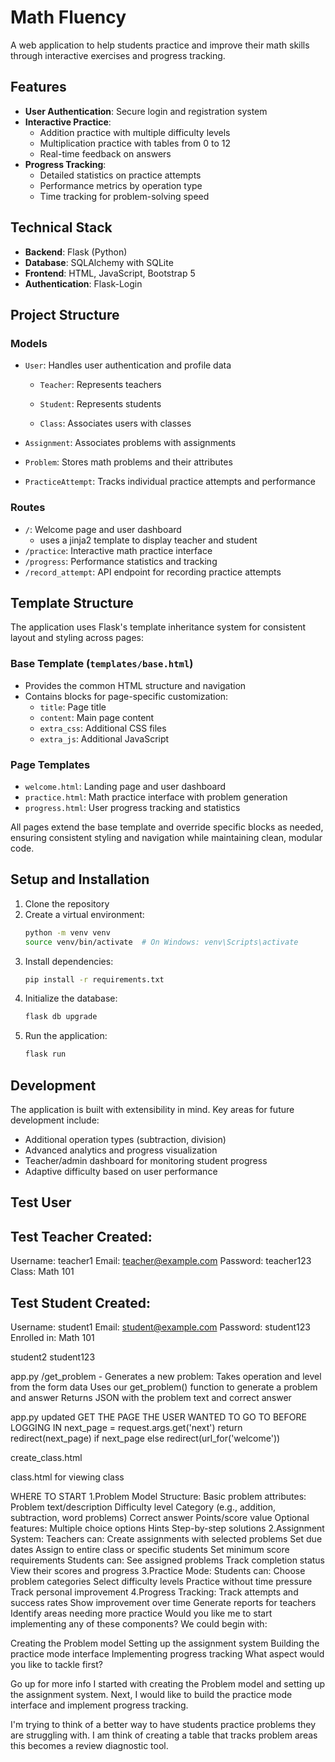 # Math Fluency



A web application to help students practice and improve their math skills through interactive exercises and progress tracking.

## Features

- **User Authentication**: Secure login and registration system
- **Interactive Practice**: 
  - Addition practice with multiple difficulty levels
  - Multiplication practice with tables from 0 to 12
  - Real-time feedback on answers
- **Progress Tracking**: 
  - Detailed statistics on practice attempts
  - Performance metrics by operation type
  - Time tracking for problem-solving speed

## Technical Stack

- **Backend**: Flask (Python)
- **Database**: SQLAlchemy with SQLite
- **Frontend**: HTML, JavaScript, Bootstrap 5
- **Authentication**: Flask-Login

## Project Structure

### Models
- `User`: Handles user authentication and profile data    
    - `Teacher`: Represents teachers
    - `Student`: Represents students  

    - `Class`: Associates users with classes

- `Assignment`: Associates problems with assignments
- `Problem`: Stores math problems and their attributes
- `PracticeAttempt`: Tracks individual practice attempts and performance

### Routes
- `/`: Welcome page and user dashboard
    - uses a jinja2 template to display teacher and student
- `/practice`: Interactive math practice interface
- `/progress`: Performance statistics and tracking
- `/record_attempt`: API endpoint for recording practice attempts

## Template Structure

The application uses Flask's template inheritance system for consistent layout and styling across pages:

### Base Template (`templates/base.html`)
- Provides the common HTML structure and navigation
- Contains blocks for page-specific customization:
  - `title`: Page title
  - `content`: Main page content
  - `extra_css`: Additional CSS files
  - `extra_js`: Additional JavaScript

### Page Templates
- `welcome.html`: Landing page and user dashboard
- `practice.html`: Math practice interface with problem generation
- `progress.html`: User progress tracking and statistics

All pages extend the base template and override specific blocks as needed, ensuring consistent styling and navigation while maintaining clean, modular code.

## Setup and Installation

1. Clone the repository
2. Create a virtual environment:
   ```bash
   python -m venv venv
   source venv/bin/activate  # On Windows: venv\Scripts\activate
   ```
3. Install dependencies:
   ```bash
   pip install -r requirements.txt
   ```
4. Initialize the database:
   ```bash
   flask db upgrade
   ```
5. Run the application:
   ```bash
   flask run
   ```

## Development

The application is built with extensibility in mind. Key areas for future development include:
- Additional operation types (subtraction, division)
- Advanced analytics and progress visualization
- Teacher/admin dashboard for monitoring student progress
- Adaptive difficulty based on user performance


## Test User
Test Teacher Created:
------------------------
Username: teacher1
Email: teacher@example.com
Password: teacher123
Class: Math 101

Test Student Created:
------------------------
Username: student1
Email: student@example.com
Password: student123
Enrolled in: Math 101

student2
student123


app.py
    /get_problem - Generates a new problem:
    Takes operation and level from the form data
    Uses our get_problem() function to generate a problem and answer
    Returns JSON with the problem text and correct answer

app.py updated
            GET THE PAGE THE USER WANTED TO GO TO BEFORE LOGGING IN
            next_page = request.args.get('next')
            return redirect(next_page) if next_page else redirect(url_for('welcome'))

create_class.html

class.html
for viewing class

WHERE TO START
1.Problem Model Structure:
    Basic problem attributes:
        Problem text/description
        Difficulty level
        Category (e.g., addition, subtraction, word problems)
        Correct answer
        Points/score value
    Optional features:
        Multiple choice options
        Hints
        Step-by-step solutions
2.Assignment System:
    Teachers can:
        Create assignments with selected problems
        Set due dates
        Assign to entire class or specific students
        Set minimum score requirements
    Students can:
        See assigned problems
        Track completion status
        View their scores and progress
3.Practice Mode:
    Students can:
    Choose problem categories
    Select difficulty levels
    Practice without time pressure
    Track personal improvement
4.Progress Tracking:
    Track attempts and success rates
    Show improvement over time
    Generate reports for teachers
    Identify areas needing more practice
    Would you like me to start implementing any of these components? We could begin with:

Creating the Problem model
Setting up the assignment system
Building the practice mode interface
Implementing progress tracking
What aspect would you like to tackle first?

Go up for more info
I started with creating the Problem model and setting up the assignment system.
Next, I would like to build the practice mode interface and implement progress tracking.


I'm trying to think of a better way to have students practice problems they are struggling with. 
I am think of creating a table that tracks problem areas this becomes a review diagnostic tool.

